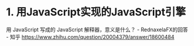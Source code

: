 # 1. 用JavaScript实现的JavaScript引擎


用 JavaScript 写成的 JavaScript 解释器，意义是什么？ - RednaxelaFX的回答 - 知乎
https://www.zhihu.com/question/20004379/answer/18600484







